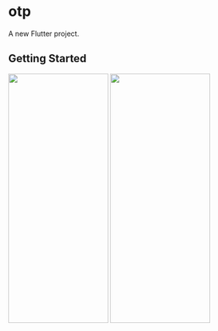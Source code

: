 # otp

A new Flutter project.

## Getting Started

<img src="https://github.com/Ashalabyy/OTP/assets/104026518/aa01ed7f-2c4c-4a78-9837-1f40e1a56b51" width="200" height="500" />
<img src="https://github.com/Ashalabyy/OTP/assets/104026518/e068c4ed-164c-4ec7-88c1-cb5cb703dbba" width="200" height="500" />

